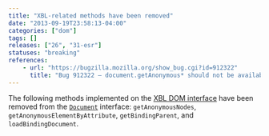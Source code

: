 ```yaml
---
title: "XBL-related methods have been removed"
date: "2013-09-19T23:58:13-04:00"
categories: ["dom"]
tags: []
releases: ["26", "31-esr"]
statuses: "breaking"
references:
    - url: "https://bugzilla.mozilla.org/show_bug.cgi?id=912322"
      title: "Bug 912322 – document.getAnonymous* should not be available to web content"
---
```

The following methods implemented on the [XBL DOM interface](https://developer.mozilla.org/docs/XBL/XBL_1.0_Reference/DOM_Interfaces) have been removed from the [`Document`](https://developer.mozilla.org/docs/Web/API/Document) interface: `getAnonymousNodes`, `getAnonymousElementByAttribute`, `getBindingParent`, and `loadBindingDocument`.
